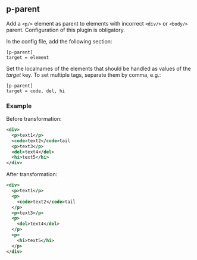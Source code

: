 ## p-parent
Add a `<p/>` element as parent to elements with incorrect `<div/>` or `<body/>` parent. Configuration of this plugin is obligatory.

In the config file, add the following section:
```
[p-parent]
target = element
```
Set the localnames of the elements that should be handled as values of the *target* key.
To set multiple tags, separate them by comma, e.g.:
```
[p-parent]
target = code, del, hi
```

### Example
Before transformation:
```xml
<div>
  <p>text1</p>
  <code>text2</code>tail
  <p>text3</p>
  <del>text4</del>
  <hi>text5</hi>
</div>
```

After transformation:
```xml
<div>
  <p>text1</p>
  <p>
    <code>text2</code>tail
  </p>
  <p>text3</p>
  <p>
    <del>text4</del>
  </p>
  <p>
    <hi>text5</hi>
  </p>
</div>
```
